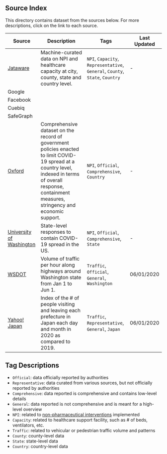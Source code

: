 ## Source Index
This directory contains dataset from the sources below. For more descriptions, click on the link to each source.

| Source | Description | Tags | Last Updated |
|-|-|-|-|
| [Jataware](https://github.com/jataware/covid-19-data) | Machine-curated data on NPI and healthcare capacity at city, county, state and country level. | `NPI`, `Capacity`, `Representative`, `General`, `County`, `State`, `Country` | - |
| Google |  |  |  |
| Facebook |  |  |  |
| Cuebiq |  |  |  |
| SafeGraph |  |  |  |
| [Oxford](https://github.com/OxCGRT/covid-policy-tracker) | Comprehensive dataset on the record of government policies enacted to limit COVID-19 spread at a country level, indexed in terms of overall response, containment measures, stringency and economic support. | `NPI`, `Official`, `Comprehensive`, `Country` | - |
| [University of Washington](https://github.com/COVID19StatePolicy/SocialDistancing) | State-level responses to contain COVID-19 spread in the US. | `NPI`, `Official`, `Comprehensive`, `State` | - |
| [WSDOT](https://tracflow.wsdot.wa.gov/contourdata/brainscan) | Volume of traffic per hour along highways around Washington state from Jan 1 to Jun 1. | `Traffic`, `Official`, `General`, `Washington` | 06/01/2020 |
| [Yahoo! Japan](https://ds.yahoo.co.jp/report/) | Index of the # of people visiting and leaving each prefecture in Japan each day and month in 2020 as compared to 2019. | `Traffic`, `Representative`, `General`, `Japan` | 06/01/2020 |

## Tag Descriptions
- `Official`: data officially reported by authorities
- `Representative`: data curated from various sources, but not officially reported by authorities
- `Comprehensive`: data reported is comprehensive and contains low-level details
- `General`: data reported is not comprehensive and is meant for a high-level overview
- `NPI`: related to [non-pharmaceutical interventions](https://www.cdc.gov/nonpharmaceutical-interventions/index.html) implemented
- `Capacity`: related to healthcare support facility, such as # of beds, ventilators, etc.
- `Traffic`: related to vehicular or pedestrian traffic volume and patterns
- `County`: county-level data
- `State`: state-level data
- `Country`: country-level data

